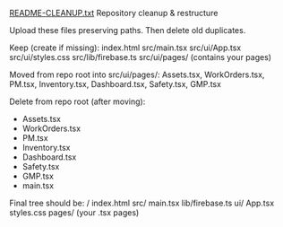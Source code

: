 [README-CLEANUP.txt](https://github.com/user-attachments/files/22142021/README-CLEANUP.txt)
Repository cleanup & restructure

Upload these files preserving paths. Then delete old duplicates.

Keep (create if missing):
  index.html
  src/main.tsx
  src/ui/App.tsx
  src/ui/styles.css
  src/lib/firebase.ts
  src/ui/pages/ (contains your pages)

Moved from repo root into src/ui/pages/: 
  Assets.tsx, WorkOrders.tsx, PM.tsx, Inventory.tsx, Dashboard.tsx, Safety.tsx, GMP.tsx

Delete from repo root (after moving):
  - Assets.tsx
  - WorkOrders.tsx
  - PM.tsx
  - Inventory.tsx
  - Dashboard.tsx
  - Safety.tsx
  - GMP.tsx
  - main.tsx

Final tree should be:
/
  index.html
  src/
    main.tsx
    lib/firebase.ts
    ui/
      App.tsx
      styles.css
      pages/
        (your .tsx pages)
